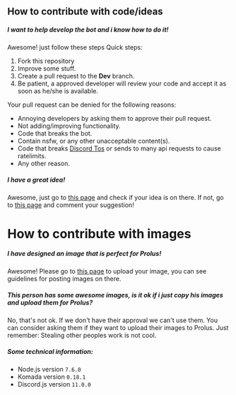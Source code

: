 ## How to contribute with code/ideas

##### I want to help develop the bot and i know how to do it!
Awesome! just follow these steps
Quick steps:

1. Fork this repository
2. Improve some stuff.
3. Create a pull request to the **Dev** branch.
4. Be patient, a approved developer will review your code and accept it as soon as he/she is available.


Your pull request can be denied for the following reasons:

- Annoying developers by asking them to approve their pull request.
- Not adding/improving functionality.
- Code that breaks the bot.
- Contain nsfw, or any other unacceptable content(s).
- Code that breaks [Discord Tos](https://discordapp.com/tos) or sends to many api requests to cause ratelimits.
- Any other reason.

##### I have a great idea!
Awesome, just go to [this page](https://trello.com/b/T6z6P6Zh) and check if your idea is on there. If not, go to [this page](https://trello.com/c/ZjZw3dMu/) and comment your suggestion!

# How to contribute with images

##### I have designed an image that is perfect for Prolus!
Awesome! Please go to [this page](https://docs.google.com/forms/d/e/1FAIpQLSfzSHE5TaXGg6Fd5HyrNcw6lNzi-ZdrXxV1r7kU-4WrIPX8MA/viewform) to upload your image, you can see guidelines for posting images on there.

##### This person has some awesome images, is it ok if i just copy his images and upload them for Prolus?
No, that's not ok.
If we don't have their approval we can't use them. You can consider asking them if they want to upload their images to Prolus.
Just remember: Stealing other peoples work is not cool.

##### Some technical information:
- Node.js version `7.6.0`
- Komada version `0.18.1`
- Discord.js version `11.0.0`
